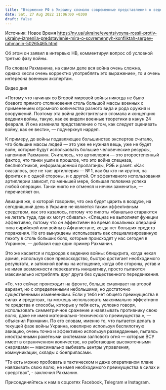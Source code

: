 ```yaml
---
title: "Вторжение РФ в Украину сломало современные представления о ведении войны: в чем ошибался мир — Рахманин"
date: Sat, 27 Aug 2022 11:06:00 +0300
draft: false
---
```

Источник: Новое Время https://nv.ua/ukraine/events/voyna-rossii-protiv-ukrainy-izmenila-predstavlenie-mira-o-sovremennyh-konfliktah-sergey-rahmanin-50265465.html


Об этом он заявил в интервью НВ, комментируя вопрос об условной третью фазу войны.

 По словам Рахманина, на самом деле вся война очень сложна, однако «если очень корректно употреблять это выражение», то и очень интересна военным экспертам.

 Видео дня   

«Потому что начиная со Второй мировой войны никогда не было боевого прямого столкновения столь большой массы военных с применением огромного количества разного вида и рода оружия и вооружений. Поэтому эта война действительно сломала и концепцию ведения войны, такую, как ее видели военные теоретики в канун 24 февраля. И она изменила представление о том, как следует оценивать войну, как ее вести», — подчеркнул нардеп.

К примеру, до войны подавляющее большинство экспертов считало, что большие массы людей — это уже не нужная вещь, уже не будет войн, которые будут использовать большие человеческие ресурсы, напомнил Рахманин. Считалось, что артиллерия — это второстепенный фактор, что танки ушли в прошлое, что это война спецназа, беспилотников, информационной пропаганды, РЭБ и ракет. «Как оказалось, все не так: артиллерия — № 1, как бы кто ни крутил, на фронтах и с одной стороны, и с другой. От эффективного использования артиллерии зависит, по меньшей мере, большая половина успеха любой операции. Танки никто не отменял и нечем заменить», — перечисляет он.

Авиация же, о которой говорили, что она будет царить в воздухе, на сегодняшний день в Украине не является таким эффективным средством, как это казалось, потому что пилоты «банально стараются не летать туда, где их могут сбивать». «Спецназ не выполняет функции эффективно, потому что он эффективен во время локальных операций типа сирийской или войны в Афганистане, когда нет больших средств поражения. Но его вынуждены использовать как специализированную пехоту в столь больших боях, которые происходят у нас сегодня в Украине», — добавил еще один пример Рахманин.

Это же касается и подходов к ведению войны: блицкрига, когда некая армия, используя свое превосходство, быстро достигает необходимого результата, и затяжной войны на истощение, когда обе стороны, устав и не имея возможности перехватить инициативу, просто пытаются максимально истреблять друг друга без существенного передвижения.

«То, что сейчас происходит на фронте, больше смахивает на второй вариант, но с определенными небольшими, но достаточно существенными изменениями. Если у тебя нет общего преимущества в силах и средствах, ты можешь использовать максимально эффективно те средства и способы, которые у тебя есть, условно говоря, использовать симметричное сражение и навязывать противнику свою волю, даже не имея материально-технического преимущества.», — объяснил Рахманин. По его словам, именно то, что пытается делать в текущей фазе войны Украина, ювелирно используя беспилотную авиацию, очень точно и эффективно используя разведданные, пытаясь иностранными ракетными системами залпового огня — которые ВСУ имеет в ограниченном количестве, но работающие высокоточными снарядами — максимально выбивать центры управления, коммуникации, склады с боеприпасами.

"То есть можно пробовать в тактическом и даже оперативном плане навязывать свою волю, не имея необходимого преимущества в силах и средствах", - заключил Рахманин.

Присоединяйтесь к нам в соцсетях Facebook, Telegram и Instagram.
